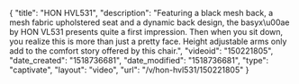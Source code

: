 {
    "title": "HON HVL531",
    "description": "Featuring a black mesh back, a mesh fabric upholstered seat and a dynamic back design, the basyx\u00ae by HON VL531 presents quite a first impression. Then when you sit down, you realize this is more than just a pretty face. Height adjustable arms only add to the comfort story offered by this chair.",
    "videoid": "150221805",
    "date_created": "1518736681",
    "date_modified": "1518736681",
    "type": "captivate",
    "layout": "video",
    "url": "\/v\/hon-hvl531\/150221805"
}